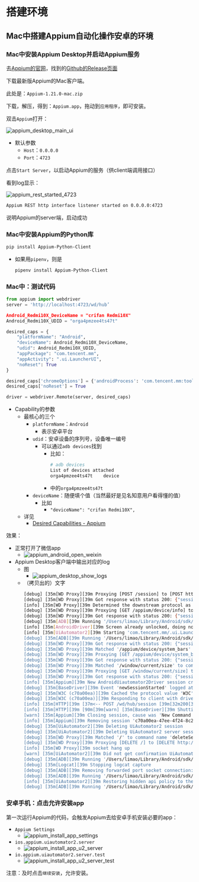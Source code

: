 # 搭建环境

## Mac中搭建Appium自动化操作安卓的环境

### Mac中安装Appium Desktop并启动Appium服务

去[Appium的官网](http://appium.io/)，找到的[Github的Release页面](https://github.com/appium/appium-desktop/releases)

下载最新版Appium的Mac客户端。

此处是：`Appium-1.21.0-mac.zip`

下载，解压，得到：`Appium.app`，拖动到`应用程序`，即可安装。

双击`Appium`打开：

![appium_desktop_main_ui](../assets/img/appium_desktop_main_ui.png)

* 默认参数
  * `Host`：`0.0.0.0`
  * `Port`：`4723`

点击`Start Server`，以启动Appium的服务（供client端调用接口）

看到log显示：

![appium_rest_started_4723](../assets/img/appium_rest_started_4723.png)

```bash
Appium REST http interface listener started on 0.0.0.0:4723
```

说明Appium的server端，启动成功

### Mac中安装Appium的Python库

```bash
pip install Appium-Python-Client
```

* 如果用`pipenv`，则是
    ```bash
    pipenv install Appium-Python-Client
    ```

### Mac中：测试代码

```python
from appium import webdriver
server = 'http://localhost:4723/wd/hub’

Android_Redmi10X_DeviceName = "crifan Redmi10X"
Android_Redmi10X_UDID = "orga4pmzee4ts47t"

desired_caps = {
    "platformName": "Android",
    "deviceName": Android_Redmi10X_DeviceName,
    "udid": Android_Redmi10X_UDID,
    "appPackage": "com.tencent.mm",
    "appActivity": ".ui.LauncherUI",
    "noReset": True
}

desired_caps['chromeOptions'] = {'androidProcess': 'com.tencent.mm:tools'}
desired_caps['noReset'] = True

driver = webdriver.Remote(server, desired_caps)
```
* Capability的参数
  * 最核心的三个
    * `platformName`：`Android`
      * 表示安卓平台
    * `udid`：安卓设备的序列号，设备唯一编号
      * 可以通过`adb devices`找到
        * 比如：
            ```bash
            # adb devices
            List of devices attached
            orga4pmzee4ts47t    device
            ```
        * 中的`orga4pmzee4ts47t`
    * `deviceName`：随便填个值（当然最好是见名知意用户看得懂的值）
      * 比如
        * `"deviceName": "crifan Redmi10X",`
  * 详见
      * [Desired Capabilities - Appium](https://appium.io/docs/en/writing-running-appium/caps/)

效果：

* 正常打开了微信app
  * ![appium_android_open_weixin](../assets/img/appium_android_open_weixin.png)
* Appium Desktop客户端中输出对应的log
  * 图
    * ![appium_desktop_show_logs](../assets/img/appium_desktop_show_logs.jpg)
  * （拷贝出的）文字
    ```bash
    [debug] [35m[WD Proxy][39m Proxying [POST /session] to [POST http://127.0.0.1:8200/wd/hub/session] with body: {"capabilities":{"firstMatch":[{"platform":"LINUX","webStorageEnabled":false,"takesScreenshot":true,"javascriptEnabled":true,"databaseEnabled":false,"networkConnectionEnabled":true,"locationContextEnabled":false,"warnings":{},"desired":{"platformName":"Android","deviceName":"crifan Redmi10X","udid":"orga4pmzee4ts47t","appPackage":"com.tencent.mm","appActivity":".ui.LauncherUI","noReset":true,"chromeOptions":{"androidProcess":"com.tencent.mm:tools"}},"platformName":"Android","deviceName":"orga4pmzee4ts47t","udid":"orga4pmzee4ts47t","appPackage":"com.tencent.mm","appActivity":".ui.LauncherUI","noReset":true,"chromeOptions":{"androidProcess":"com.tencent.mm:tools"},"deviceUDID":"orga4pmzee4ts47t"}],"alwaysMatch":{}}}
    [debug] [35m[WD Proxy][39m Got response with status 200: {"sessionId":"2544ad20-d73b-4673-9cd0-e287ccd7453e","value":{"capabilities":{"firstMatch":[{"platform":"LINUX","webStorageEnabled":false,"takesScreenshot":true,"javascriptEnabled":true,"databaseEnabled":false,"networkConnectionEnabled":true,"locationContextEnabled":false,"warnings":{},"desired":{"platformName":"Android","deviceName":"crifan Redmi10X","udid":"orga4pmzee4ts47t","appPackage":"com.tencent.mm","appActivity":".ui.LauncherUI","noReset":true,"chromeOptions":{"androidProcess":"com.tencent.mm:tools"}},"platformName":"Android","deviceName":"orga4pmzee4ts47t","udid":"orga4pmzee4ts47t","appPackage":"com.tencent.mm","appActivity":".ui.LauncherUI","noReset":true,"chromeOptions":{"androidProcess":"com.tencent.mm:tools"},"deviceUDID":"orga4pmzee4ts47t"}],"alwaysMatch":{}},"sessionId":"2544ad20-d73b-4673-9cd0-e287ccd7453e"}}
    [info] [35m[WD Proxy][39m Determined the downstream protocol as 'W3C'
    [debug] [35m[WD Proxy][39m Proxying [GET /appium/device/info] to [GET http://127.0.0.1:8200/wd/hub/session/2544ad20-d73b-4673-9cd0-e287ccd7453e/appium/device/info] with no body
    [debug] [35m[WD Proxy][39m Got response with status 200: {"sessionId":"2544ad20-d73b-4673-9cd0-e287ccd7453e","value":{"androidId":"edca4ce87a26685a","apiVersion":"29","bluetooth":{"state":"ON"},"brand":"Redmi","carrierName":"","displayDensity":440,"locale":"zh_CN","manufacturer":"Xiaomi","model":"M2004J7AC","networks":[{"capabilities":{"SSID":null,"linkDownBandwidthKbps":1048576,"linkUpstreamBandwidthKbps":1048576,"networkCapabilities":"NET_CAPABILITY_NOT_METERED,NET_CAPABILITY_INTERNET,NET_CAPABILITY_NOT_RESTRICTED,NET_CAPABILITY_TRUSTED,NET_CAPABILITY_NOT_VPN,NET_CAPABILITY_VALIDATED,NET_CAPABILITY_NOT_ROAMING,NET_CAPABILITY_FOREGROUND,NET_CAPABILITY_NOT_CONGESTED,NET_CAPABILITY_NOT_SUSPENDED","signalStrength":-19,"transportTypes":"TRANSPORT_WIFI"},"detailedState":"CONNECTED","extraInfo":null,"isAvailable":true,"isConnected":true,"isFailover":false,"isRoaming":false,"state":"CONNECTED","subtype":0,"subtypeName":"","type":1,"typeName":"WIFI"}],"platformVersion":"10","realDisplaySize":"1080x2400","timeZone":"Asia/Shanghai"}}
    [debug] [35m[ADB][39m Running '/Users/limao/Library/Android/sdk/platform-tools/adb -P 5037 -s orga4pmzee4ts47t shell dumpsys window'
    [info] [35m[AndroidDriver][39m Screen already unlocked, doing nothing
    [info] [35m[UiAutomator2][39m Starting 'com.tencent.mm/.ui.LauncherUI and waiting for 'com.tencent.mm/.ui.LauncherUI'
    [debug] [35m[ADB][39m Running '/Users/limao/Library/Android/sdk/platform-tools/adb -P 5037 -s orga4pmzee4ts47t shell am start -W -n com.tencent.mm/.ui.LauncherUI -S -a android.intent.action.MAIN -c android.intent.category.LAUNCHER -f 0x10200000'[debug] [35m[WD Proxy][39m Proxying [GET /appium/device/pixel_ratio] to [GET http://127.0.0.1:8200/wd/hub/session/2544ad20-d73b-4673-9cd0-e287ccd7453e/appium/device/pixel_ratio] with no body
    [debug] [35m[WD Proxy][39m Got response with status 200: {"sessionId":"2544ad20-d73b-4673-9cd0-e287ccd7453e","value":2.75}
    [debug] [35m[WD Proxy][39m Matched '/appium/device/system_bars' to command name 'getSystemBars'
    [debug] [35m[WD Proxy][39m Proxying [GET /appium/device/system_bars] to [GET http://127.0.0.1:8200/wd/hub/session/2544ad20-d73b-4673-9cd0-e287ccd7453e/appium/device/system_bars] with no body
    [debug] [35m[WD Proxy][39m Got response with status 200: {"sessionId":"2544ad20-d73b-4673-9cd0-e287ccd7453e","value":{"statusBar":69}}
    [debug] [35m[WD Proxy][39m Matched '/window/current/size' to command name 'getWindowSize'
    [debug] [35m[WD Proxy][39m Proxying [GET /window/current/size] to [GET http://127.0.0.1:8200/wd/hub/session/2544ad20-d73b-4673-9cd0-e287ccd7453e/window/current/size] with no body
    [debug] [35m[WD Proxy][39m Got response with status 200: {"sessionId":"2544ad20-d73b-4673-9cd0-e287ccd7453e","value":{"height":2201,"width":1080}}
    [info] [35m[Appium][39m New AndroidUiautomator2Driver session created successfully, session c70a00ea-47ee-4f24-8c28-cd37f5afedc1 added to master session list
    [debug] [35m[BaseDriver][39m Event 'newSessionStarted' logged at 1624587287741 (10:14:47 GMT+0800 (中国标准时间))
    [debug] [35m[W3C (c70a00ea)][39m Cached the protocol value 'W3C' for the new session c70a00ea-47ee-4f24-8c28-cd37f5afedc1
    [debug] [35m[W3C (c70a00ea)][39m Responding to client with driver.createSession() result: {"capabilities":{"platform":"LINUX","webStorageEnabled":false,"takesScreenshot":true,"javascriptEnabled":true,"databaseEnabled":false,"networkConnectionEnabled":true,"locationContextEnabled":false,"warnings":{},"desired":{"platformName":"Android","deviceName":"crifan Redmi10X","udid":"orga4pmzee4ts47t","appPackage":"com.tencent.mm","appActivity":".ui.LauncherUI","noReset":true,"chromeOptions":{"androidProcess":"com.tencent.mm:tools"}},"platformName":"Android","deviceName":"orga4pmzee4ts47t","udid":"orga4pmzee4ts47t","appPackage":"com.tencent.mm","appActivity":".ui.LauncherUI","noReset":true,"chromeOptions":{"androidProcess":"com.tencent.mm:tools"},"deviceUDID":"orga4pmzee4ts47t","deviceApiLevel":29,"platformVersion":"10","deviceScreenSize":"1080x2400","deviceScreenDensity":440,"deviceModel":"M2004J7AC","deviceManufacturer":"Xiaomi","pixelRatio":2.75,"statBarHeight":69,"viewportRect":{"left":0,"top":69,"width":1080,"height":2132}}}
    [info] [35m[HTTP][39m [37m<-- POST /wd/hub/session [39m[32m200[39m [90m17543 ms - 1005[39m
    [info] [35m[HTTP][39m [90m[39m[warn] [35m[BaseDriver][39m Shutting down because we waited 60 seconds for a command
    [warn] [35m[Appium][39m Closing session, cause was 'New Command Timeout of 60 seconds expired. Try customizing the timeout using the 'newCommandTimeout' desired capability'
    [info] [35m[Appium][39m Removing session 'c70a00ea-47ee-4f24-8c28-cd37f5afedc1' from our master session list
    [debug] [35m[UiAutomator2][39m Deleting UiAutomator2 session
    [debug] [35m[UiAutomator2][39m Deleting UiAutomator2 server session
    [debug] [35m[WD Proxy][39m Matched '/' to command name 'deleteSession'
    [debug] [35m[WD Proxy][39m Proxying [DELETE /] to [DELETE http://127.0.0.1:8200/wd/hub/session/2544ad20-d73b-4673-9cd0-e287ccd7453e] with no body
    [info] [35m[WD Proxy][39m socket hang up
    [warn] [35m[UiAutomator2][39m Did not get confirmation UiAutomator2 deleteSession worked; Error was: UnknownError: An unknown server-side error occurred while processing the command. Original error: Could not proxy command to the remote server. Original error: socket hang up
    [debug] [35m[ADB][39m Running '/Users/limao/Library/Android/sdk/platform-tools/adb -P 5037 -s orga4pmzee4ts47t shell am force-stop com.tencent.mm'
    [debug] [35m[Logcat][39m Stopping logcat capture
    [debug] [35m[ADB][39m Removing forwarded port socket connection: 8200
    [debug] [35m[ADB][39m Running '/Users/limao/Library/Android/sdk/platform-tools/adb -P 5037 -s orga4pmzee4ts47t forward --remove tcp:8200'
    [info] [35m[UiAutomator2][39m Restoring hidden api policy to the device default configuration
    [debug] [35m[ADB][39m Running '/Users/limao/Library/Android/sdk/platform-tools/adb -P 5037 -s orga4pmzee4ts47t shell 'settings delete global hidden_api_policy_pre_p_apps;settings delete global hidden_api_policy_p_apps;settings delete global hidden_api_policy''
    ```

### 安卓手机：点击允许安装app

第一次运行Appium的代码，会触发Appium去给安卓手机安装必要的app：

* `Appium Settings`
  * ![appium_install_app_settings](../assets/img/appium_install_app_settings.jpg)
* `ios.appium.uiautomator2.server`
  * ![appium_install_app_u2_server](../assets/img/appium_install_app_u2_server.jpg)
* `io.appium.uiautomator2.server.test`
  * ![appium_install_app_u2_server_test](../assets/img/appium_install_app_u2_server_test.jpg)

注意：及时点击`继续安装`，允许安装。
